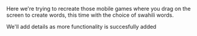 Here we're trying to recreate those mobile games where you drag on the screen to create words, this time with the choice of swahili words.

We'll add details as more functionality is succesfully added
